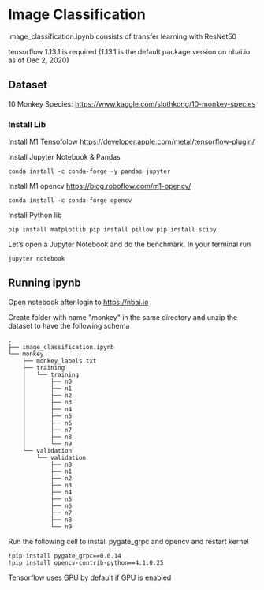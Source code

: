 # Image Classification

image_classification.ipynb consists of transfer learning with ResNet50

tensorflow 1.13.1 is required (1.13.1 is the default package version on nbai.io as of Dec 2, 2020)



## Dataset

10 Monkey Species: https://www.kaggle.com/slothkong/10-monkey-species

### Install Lib
Install M1 Tensofolow
https://developer.apple.com/metal/tensorflow-plugin/

Install Jupyter Notebook & Pandas
```
conda install -c conda-forge -y pandas jupyter
```

Install M1 opencv
https://blog.roboflow.com/m1-opencv/

`
conda install -c conda-forge opencv
`

Install Python lib

`
pip install matplotlib
pip install pillow
pip install scipy
`

Let’s open a Jupyter Notebook and do the benchmark. In your terminal run

```
jupyter notebook
```

## Running ipynb

Open notebook after login to https://nbai.io

Create folder with name "monkey" in the same directory and unzip the dataset to have the following schema

```
.
├── image_classification.ipynb
└── monkey
    ├── monkey_labels.txt
    ├── training
    │   └── training
    │       ├── n0
    │       ├── n1
    │       ├── n2
    │       ├── n3
    │       ├── n4
    │       ├── n5
    │       ├── n6
    │       ├── n7
    │       ├── n8
    │       └── n9
    └── validation
        └── validation
            ├── n0
            ├── n1
            ├── n2
            ├── n3
            ├── n4
            ├── n5
            ├── n6
            ├── n7
            ├── n8
            └── n9
```


Run the following cell to install pygate_grpc and opencv and restart kernel

```
!pip install pygate_grpc==0.0.14
!pip install opencv-contrib-python==4.1.0.25
```


Tensorflow uses GPU by default if GPU is enabled